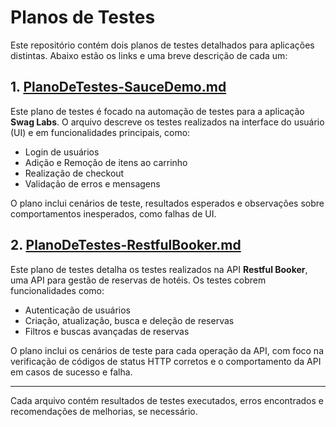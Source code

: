 # Planos de Testes

Este repositório contém dois planos de testes detalhados para aplicações distintas. Abaixo estão os links e uma breve descrição de cada um:

## 1. [PlanoDeTestes-SauceDemo.md](PlanoDeTestes-SauceDemo.md)

Este plano de testes é focado na automação de testes para a aplicação **Swag Labs**. O arquivo descreve os testes realizados na interface do usuário (UI) e em funcionalidades principais, como:

- Login de usuários
- Adição e Remoção de itens ao carrinho
- Realização de checkout
- Validação de erros e mensagens

O plano inclui cenários de teste, resultados esperados e observações sobre comportamentos inesperados, como falhas de UI.

## 2. [PlanoDeTestes-RestfulBooker.md](PlanoDeTestes-RestfulBooker.md)

Este plano de testes detalha os testes realizados na API **Restful Booker**, uma API para gestão de reservas de hotéis. Os testes cobrem funcionalidades como:

- Autenticação de usuários
- Criação, atualização, busca e deleção de reservas
- Filtros e buscas avançadas de reservas

O plano inclui os cenários de teste para cada operação da API, com foco na verificação de códigos de status HTTP corretos e o comportamento da API em casos de sucesso e falha.

---

Cada arquivo contém resultados de testes executados, erros encontrados e recomendações de melhorias, se necessário.
